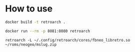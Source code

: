 # How to use

```bash
docker build -t retroarch .
```

```bash
docker run --rm -p 8081:8080 retroarch
```

```
retroarch -L ~/.config/retroarch/cores/fbneo_libretro.so ~/roms/neogeo/mslug.zip
```